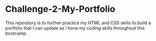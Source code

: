 # Challenge-2-My-Portfolio
This repository is to further practice my HTML and CSS skills to build a portfolio that I can update as I hone my coding skills throughout this bootcamp. 
